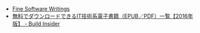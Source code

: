 * [Fine Software Writings](http://www.aoky.net/)
* [無料でダウンロードできるIT技術系電子書籍（EPUB／PDF）一覧【2016年版】 - Build Insider](http://www.buildinsider.net/hub/ebooksfree/2016)